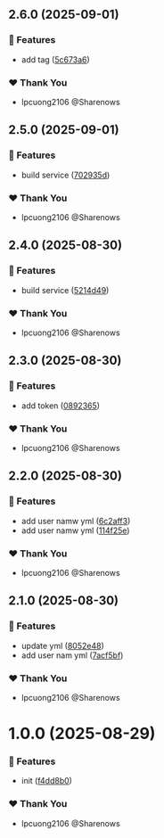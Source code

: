 ## 2.6.0 (2025-09-01)

### 🚀 Features

- add tag ([5c673a6](https://github.com/lpcuong2106/ngx-build-seo/commit/5c673a6))

### ❤️ Thank You

- lpcuong2106 @Sharenows

## 2.5.0 (2025-09-01)

### 🚀 Features

- build service ([702935d](https://github.com/lpcuong2106/ngx-build-seo/commit/702935d))

### ❤️ Thank You

- lpcuong2106 @Sharenows

## 2.4.0 (2025-08-30)

### 🚀 Features

- build service ([5214d49](https://github.com/lpcuong2106/ngx-build-seo/commit/5214d49))

### ❤️ Thank You

- lpcuong2106 @Sharenows

## 2.3.0 (2025-08-30)

### 🚀 Features

- add token ([0892365](https://github.com/lpcuong2106/ngx-build-seo/commit/0892365))

### ❤️ Thank You

- lpcuong2106 @Sharenows

## 2.2.0 (2025-08-30)

### 🚀 Features

- add user namw yml ([6c2aff3](https://github.com/lpcuong2106/ngx-build-seo/commit/6c2aff3))
- add user namw yml ([114f25e](https://github.com/lpcuong2106/ngx-build-seo/commit/114f25e))

### ❤️ Thank You

- lpcuong2106 @Sharenows

## 2.1.0 (2025-08-30)

### 🚀 Features

- update yml ([8052e48](https://github.com/lpcuong2106/ngx-build-seo/commit/8052e48))
- add user nam yml ([7acf5bf](https://github.com/lpcuong2106/ngx-build-seo/commit/7acf5bf))

### ❤️ Thank You

- lpcuong2106 @Sharenows

# 1.0.0 (2025-08-29)

### 🚀 Features

- init ([f4dd8b0](https://github.com/lpcuong2106/ngx-build-seo/commit/f4dd8b0))

### ❤️ Thank You

- lpcuong2106 @Sharenows